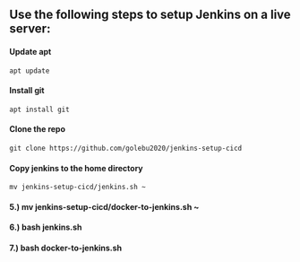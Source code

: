 ## Use the following steps to setup Jenkins on a live server:
#### Update apt
    apt update
    
#### Install git
    apt install git 
    
#### Clone the repo
    git clone https://github.com/golebu2020/jenkins-setup-cicd 

#### Copy jenkins to the home directory
    mv jenkins-setup-cicd/jenkins.sh ~
#### 5.) mv jenkins-setup-cicd/docker-to-jenkins.sh ~
#### 6.) bash jenkins.sh
#### 7.) bash docker-to-jenkins.sh
